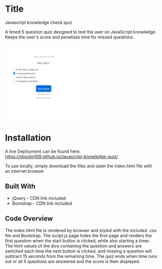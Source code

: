# Title
<p>Javascript knowledge check quiz</p>
<p>A timed 5 question quiz designed to test the user on JavaScript knowledge. Keeps the user's score and penalizes time for missed questions.</p>
<a><img src="Capture1.PNG" height="250px" width="250px"/></a>
 

# Installation
<p>A live Deployment can be found here: <a href="https://nboutin109.github.io/Javascript-knowledge-quiz/">https://nboutin109.github.io/Javascript-knowledge-quiz/</a></p>
<p>To use locally, simply download the files and open the index.html file with an internet browser</p>

## Built With
<ul>
<li>jQuery - CDN link included</li>
<li>Bootstrap - CDN link included</li>
</ul>

## Code Overview
 The index.html file is rendered by browser and styled with the included .css file and Bootstrap. The script.js page hides the first page and renders the first question when the start button is clicked, while also starting a timer. The html values of the divs containing the question and answers are switched each time the next button is clicked, and missing a question will subtract 15 seconds from the remaining time. The quiz ends when time runs out or all 5 questions are answered and the score is then displayed.

